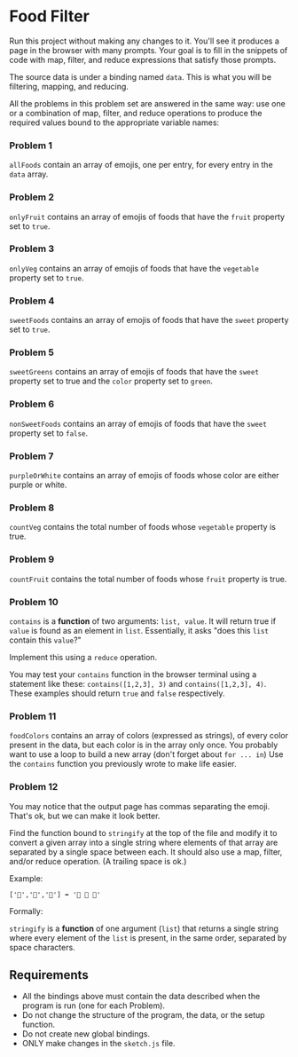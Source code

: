 # Food Filter
Run this project without making any changes to it. You'll see it produces a page in the browser with many prompts. Your goal is to fill in the snippets of code with map, filter, and reduce expressions that satisfy those prompts.

The source data is under a binding named `data`. This is what you will be filtering, mapping, and reducing. 

All the problems in this problem set are answered in the same way: use one or a combination of map, filter, and reduce operations to produce the required values bound to the appropriate variable names:

### Problem 1
`allFoods` contain an array of emojis, one per entry, for every entry in the `data` array. 

### Problem 2
`onlyFruit` contains an array of emojis of foods that have the `fruit` property set to `true`.

### Problem 3
`onlyVeg` contains an array of emojis of foods that have the `vegetable` property set to `true`.

### Problem 4
`sweetFoods` contains an array of emojis of foods that have the `sweet` property set to `true`.

### Problem 5
`sweetGreens` contains an array of emojis of foods that have the `sweet` property set to true and the `color` property set to `green`.

### Problem 6
`nonSweetFoods` contains an array of emojis of foods that have the `sweet` property set to `false`.

### Problem 7
`purpleOrWhite` contains an array of emojis of foods whose color are either purple or white.

### Problem 8
`countVeg` contains the total number of foods whose `vegetable` property is true.

### Problem 9
`countFruit` contains the total number of foods whose `fruit` property is true.

### Problem 10
`contains` is a **function** of two arguments: `list, value`. It will return true if `value` is found as an element in `list`. Essentially, it asks "does this `list` contain this `value`?" 

Implement this using a `reduce` operation. 

You may test your `contains` function in the browser terminal using a statement like these: `contains([1,2,3], 3)` and `contains([1,2,3], 4)`. These examples should return `true` and `false` respectively.

### Problem 11
`foodColors` contains an array of colors (expressed as strings), of every color present in the data, but each color is in the array only once. You probably want to use a loop to build a new array (don't forget about `for ... in`) Use the `contains` function you previously wrote to make life easier.

### Problem 12
You may notice that the output page has commas separating the emoji. That's ok, but we can make it look better. 

Find the function bound to `stringify` at the top of the file and modify it to convert a given array into a single string where elements of that array are separated by a single space between each. It should also use a map, filter, and/or reduce operation. (A trailing space is ok.)

Example:
```
['🍓','🍌','🍎'] ➡️ '🍓 🍌 🍎'
```
Formally:

`stringify` is a **function** of one argument (`list`) that returns a single string where every element of the `list` is present, in the same order, separated by space characters.

## Requirements

* All the bindings above must contain the data described when the program is run (one for each Problem).
* Do not change the structure of the program, the data, or the setup function.
* Do not create new global bindings. 
* ONLY make changes in the `sketch.js` file.